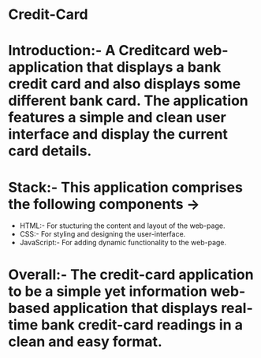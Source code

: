 # Credit-Card

# Introduction:- A Creditcard web-application that displays a bank credit card and also displays some different bank card. The application features a simple and clean user interface and display the current card details.

# Stack:- This application comprises the following components -> 
* HTML:- For stucturing the content and layout of the web-page.
* CSS:- For styling and designing the user-interface.
* JavaScript:- For adding dynamic functionality to the web-page.

# Overall:- The credit-card application to be a simple yet information web-based application that displays real-time bank credit-card readings in a clean and easy format.

